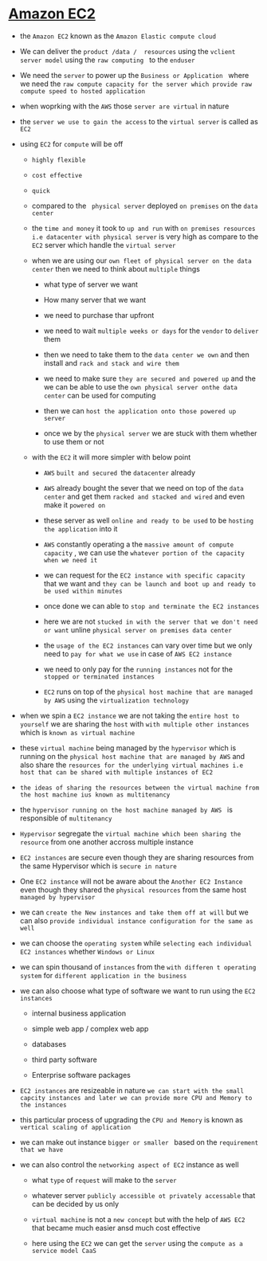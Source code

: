 # <ins> Amazon EC2 </ins> #

- the  `Amazon EC2` known as the `Amazon Elastic compute cloud`

- We can deliver the `product /data /  resources` using the `vclient server model` using the `raw computing ` to the `enduser`

- We need the `server` to power up the `Business or Application ` where we need the `raw compute capacity for the server which provide raw compute speed to hosted application`

- when woprking with the `AWS` those `server are virtual` in nature 

- the `server we use to gain the access` to the `virtual server` is called as `EC2` 

- using `EC2` for `compute` will be off 

    - `highly flexible `
    - `cost effective `
    - `quick` 

    - compared to the ` physical server` deployed `on premises` on the `data center`

    - the `time and money` it took to `up and run` with `on premises resources i.e datacenter with physical server` is very high as compare to the `EC2` server which handle the `virtual server`

    - when we are using our `own fleet of physical server on the data center` then we need to think about `multiple` things

        - what type of server we want 

        - How many server that we want 

        - we need to purchase thar upfront 

        - we need to wait `multiple weeks or days` for the `vendor` to `deliver` them

        - then we need to take them to the `data center we own` and then install and  `rack and stack and wire them` 

        - we need to make sure `they are secured and powered up` and the we can be able to use the `own physical server onthe data center` can be used for computing

        - then we can `host the application onto those powered up server`

        - once we by the `physical server` we are stuck with them whether to use them or not 

    - with the `EC2` it will more simpler with below point

        - `AWS` `built and secured `the `datacenter` already 

        - `AWS` already bought the sever that we need on top of the `data center` and get them `racked and stacked and wired` and even make it `powered on`

        - these server as well `online and ready to be used` to be `hosting the application` into it 

        - `AWS` constantly operating a the `massive amount of compute capacity` , we can use the `whatever portion of the capacity when we need it`

        - we can request for the `EC2 instance with specific capacity` that we want and `they can be launch and boot up and ready to be used within minutes`

        - once done we can able to `stop and terminate the EC2 instances`

        - here we are not `stucked in with the server that we don't need or want` unline `physical server on premises data center`

        - the `usage of the EC2 instances` can vary over time but we only need to `pay for what we use` in case of `AWS EC2 instance`

        - we need to only pay for the `running instances` not for the `stopped or terminated instances`

        - `EC2` runs on top of the `physical host machine that are managed by AWS` using the `virtualization technology`


- when we spin a `EC2 instance` we are not taking the `entire host to yourself` we are sharing the `host` with `with multiple other instances` which is `known as virtual machine`

- these `virtual machine` being managed by the `hypervisor` which is running on the `physical host machine that are managed by AWS` and also share the `resources for the underlying virtual machines i.e host that can be shared with multiple instances of EC2`

- `the ideas of sharing the resources between the virtual machine from the host machine ius known as multitenancy`

- the `hypervisor running on the host machine managed by AWS ` is responsible of `multitenancy`

- `Hypervisor` segregate the `virtual machine which been sharing the resource` from one another accross multiple instance 

- `EC2 instances` are secure even though they are sharing resources from the same Hypervisor which is `secure in nature`

- One `EC2 instance` will not be aware about the `Another EC2 Instance` even though they shared the `physical resources` from the same host `managed by hypervisor`

- we can `create the New instances and take them off at will` but we can also `provide individual instance configuration for the same as well`

- we can choose the `operating system` while `selecting each individual EC2 instances` whether `Windows or Linux`

- we can spin thousand of `instances` from the `with differen t operating system` for `different application in the business`

- we can also choose what type of software we want to run using the `EC2 instances`

    - internal business application 

    - simple web app / complex web app

    - databases

    - third party software

    - Enterprise software packages 


- `EC2 instances` are resizeable in nature `we can start with the small capcity instances and later we can provide more CPU and Memory to the instances`

- this particular process of upgrading the `CPU and Memory` is known as `vertical scaling of application`

- we can make out instance `bigger or smaller ` based on the `requirement that we have`

- we can also control the `networking aspect of EC2` instance as well 

    - what `type` of `request` will make to the `server`

    - whatever server `publicly accessible ot privately accessable` that can be decided by us only 

    - `virtual machine` is not a `new concept` but with the help of `AWS EC2` that became much easier ansd much cost effective 

    - here using the `EC2` we can get the `server` using the `compute as a service model CaaS`





